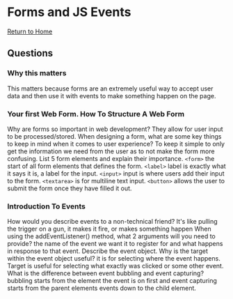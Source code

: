 # Forms and JS Events

[Return to Home](https://sethppierce.github.io/reading-notes)

## Questions

### Why this matters

This matters because forms are an extremely useful way to accept user data and then use it with events to make something happen on the page.

### Your first Web Form. How To Structure A Web Form

Why are forms so important in web development? They allow for user input to be processed/stored.
When designing a form, what are some key things to keep in mind when it comes to user experience? To keep it simple to only get the information we need from the user as to not make the form more confusing.
List 5 form elements and explain their importance.
`<form>` the start of all form elements that defines the form.
`<label>` label is exactly what it says it is, a label for the input.
`<input>` input is where users add their input to the form.
`<textarea>` is for multiline text input.
`<button>` allows the user to submit the form once they have filled it out.

### Introduction To Events

How would you describe events to a non-technical friend? It's like pulling the trigger on a gun, it makes it fire, or makes something happen
When using the addEventListener() method, what 2 arguments will you need to provide? the name of the event we want it to register for and what happens in response to that event.
Describe the event object. Why is the target within the event object useful? it is for selecting where the event happens. Target is useful for selecting what exactly was clicked or some other event.
What is the difference between event bubbling and event capturing? bubbling starts from the element the event is on first and event capturing starts from the parent elements events down to the child element.
